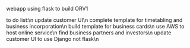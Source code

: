 webapp using flask to build ORV1

to do list:\n
update customer UI\n
complete template for timetabling and business incorporation\n
build template for business cards\n
use AWS to host online service\n
find business partners and investors\n
update customer UI to use Django not flask\n
